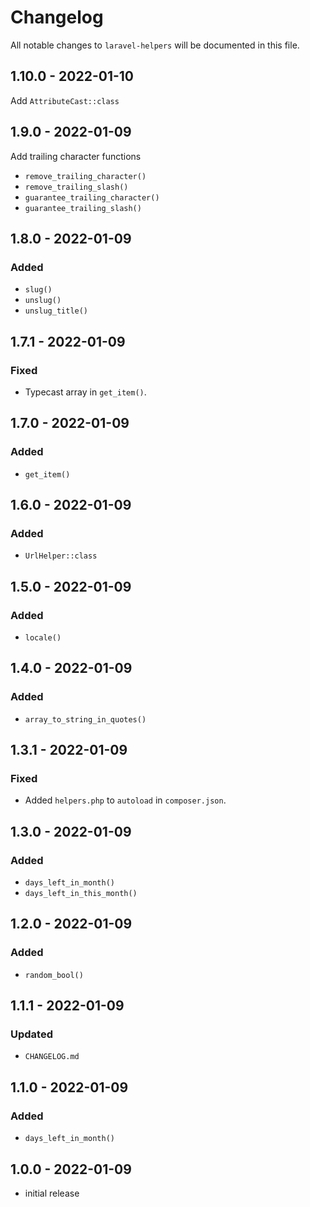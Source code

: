 # Changelog

All notable changes to `laravel-helpers` will be documented in this file.

## 1.10.0 - 2022-01-10

Add `AttributeCast::class`

## 1.9.0 - 2022-01-09

Add trailing character functions

- `remove_trailing_character()`
- `remove_trailing_slash()`
- `guarantee_trailing_character()`
- `guarantee_trailing_slash()`

## 1.8.0 - 2022-01-09

### Added

- `slug()`
- `unslug()`
- `unslug_title()`

## 1.7.1 - 2022-01-09

### Fixed

- Typecast array in `get_item()`.


## 1.7.0 - 2022-01-09

### Added

- `get_item()`

## 1.6.0 - 2022-01-09

### Added

- `UrlHelper::class`

## 1.5.0 - 2022-01-09

### Added

- `locale()`

## 1.4.0 - 2022-01-09

### Added

- `array_to_string_in_quotes()`

## 1.3.1 - 2022-01-09

### Fixed

- Added `helpers.php` to `autoload` in `composer.json`.

## 1.3.0 - 2022-01-09

### Added

- `days_left_in_month()`
- `days_left_in_this_month()`

## 1.2.0 - 2022-01-09

### Added

- `random_bool()`

## 1.1.1 - 2022-01-09

### Updated

- `CHANGELOG.md`

## 1.1.0 - 2022-01-09

### Added

- `days_left_in_month()`

## 1.0.0 - 2022-01-09

- initial release
